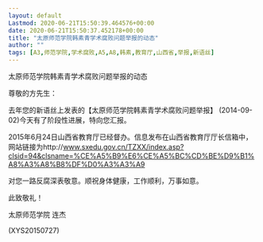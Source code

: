```yaml
---
layout: default
Lastmod: 2020-06-21T15:50:39.464576+00:00
date: 2020-06-21T15:50:37.452178+00:00
title: "太原师范学院韩素青学术腐败问题举报的动态"
author: ""
tags: [A3,师范学院,学术腐败,A5,A8,韩素,教育厅,山西省,举报,新语丝]
---
```


太原师范学院韩素青学术腐败问题举报的动态

尊敬的方先生：

去年您的新语丝上发表的【太原师范学院韩素青学术腐败问题举报】 (2014-09-02)今天有了阶段性进展，特向您汇报。

2015年6月24日山西省教育厅已经督办。信息发布在山西省教育厅厅长信箱中，网站链接为http://www.sxedu.gov.cn/TZXX/index.asp?clsid=94&clsname=%CE%A5%B9%E6%CE%A5%BC%CD%BE%D9%B1%A8%A3%A8%B8%DF%D0%A3%A3%A9

对您一路反腐深表敬意。顺祝身体健康，工作顺利，万事如意。

此致敬礼！

太原师范学院    连杰

(XYS20150727)

